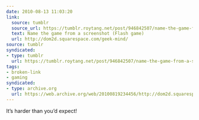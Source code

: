 ```yaml
---
date: 2010-08-13 11:03:20
link:
  source: tumblr
  source_url: https://tumblr.roytang.net/post/946842507/name-the-game-from-a-screenshot-flash-game
  text: Name the game from a screenshot (Flash game)
  url: http://dom2d.squarespace.com/geek-mind/
source: tumblr
syndicated:
- type: tumblr
  url: https://tumblr.roytang.net/post/946842507/name-the-game-from-a-screenshot-flash-game
tags:
- broken-link
- gaming
syndicated:
- type: archive.org
  url: https://web.archive.org/web/20100819234456/http://dom2d.squarespace.com/geek-mind/
---
```


<p>It&rsquo;s harder than you&rsquo;d expect!</p>